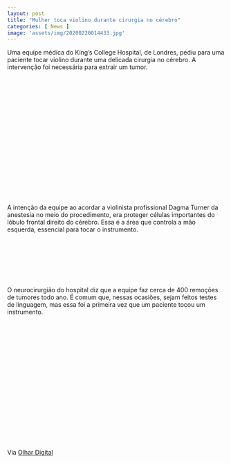 ```yaml
---
layout: post
title: "Mulher toca violino durante cirurgia no cérebro"
categories: [ News ]
image: 'assets/img/20200220014433.jpg'
---
```


Uma equipe médica do King’s College Hospital, de Londres, pediu para uma paciente tocar violino durante uma delicada cirurgia no cérebro. A intervenção foi necessária para extrair um tumor.

<!-- QUADRADO -->
<script async src="//pagead2.googlesyndication.com/pagead/js/adsbygoogle.js"></script>
<ins class="adsbygoogle"
style="display:inline-block;width:336px;height:280px"
data-ad-client="ca-pub-2838251107855362"
data-ad-slot="5351066970"></ins>
<script>
(adsbygoogle = window.adsbygoogle || []).push({});
</script>

A intenção da equipe ao acordar a violinista profissional Dagma Turner da anestesia no meio do procedimento, era proteger células importantes do lóbulo frontal direito do cérebro. Essa é a área que controla a mão esquerda, essencial para tocar o instrumento.

<!-- MINI ANÚNCIO -->
<script async src="//pagead2.googlesyndication.com/pagead/js/adsbygoogle.js"></script>
<!-- Games Root -->
<ins class="adsbygoogle"
style="display:inline-block;width:730px;height:95px"
data-ad-client="ca-pub-2838251107855362"
data-ad-slot="5351066970"></ins>
<script>
(adsbygoogle = window.adsbygoogle || []).push({});
</script>

O neurocirurgião do hospital diz que a equipe faz cerca de 400 remoções de tumores todo ano. É comum que, nessas ocasiões, sejam feitos testes de linguagem, mas essa foi a primeira vez que um paciente tocou um instrumento.

<!-- QUADRADO -->
<script async src="//pagead2.googlesyndication.com/pagead/js/adsbygoogle.js"></script>
<ins class="adsbygoogle"
style="display:inline-block;width:336px;height:280px"
data-ad-client="ca-pub-2838251107855362"
data-ad-slot="5351066970"></ins>
<script>
(adsbygoogle = window.adsbygoogle || []).push({});
</script>

Via [Olhar Digital](https://olhardigital.com.br/video/mulher-toca-violino-durante-cirurgia-no-cerebro/97106)
